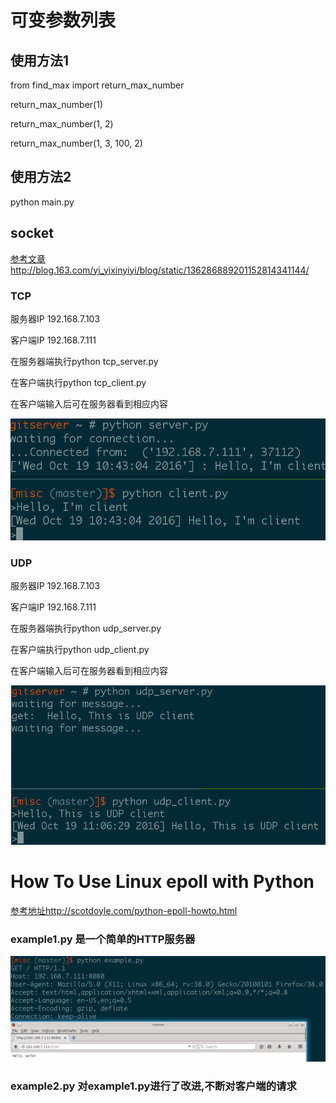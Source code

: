 # 可变参数列表

## 使用方法1

from find_max import return_max_number

return_max_number(1)

return_max_number(1, 2)

return_max_number(1, 3, 100, 2)

## 使用方法2

python main.py

## socket

[参考文章http://blog.163.com/yi_yixinyiyi/blog/static/136286889201152814341144/](http://blog.163.com/yi_yixinyiyi/blog/static/136286889201152814341144/)

### TCP

服务器IP 192.168.7.103

客户端IP 192.168.7.111

在服务器端执行python tcp_server.py

在客户端执行python tcp_client.py

在客户端输入后可在服务器看到相应内容

![tcp_socket.png](./tcp_socket.png)

### UDP

服务器IP 192.168.7.103

客户端IP 192.168.7.111

在服务器端执行python udp_server.py

在客户端执行python udp_client.py

在客户端输入后可在服务器看到相应内容

![udp_socket.png](./udp_socket.png)

# How To Use Linux epoll with Python

[参考地址http://scotdoyle.com/python-epoll-howto.html](http://scotdoyle.com/python-epoll-howto.html)

### example1.py 是一个简单的HTTP服务器

![snap1](./example1.png)

### example2.py 对example1.py进行了改进,不断对客户端的请求
